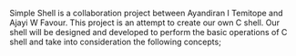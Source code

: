 Simple Shell is a collaboration project between Ayandiran I Temitope and Ajayi W Favour. This project is an attempt to create our own C shell.
Our shell will be designed and developed to perform the basic operations of C shell and take into consideration the following concepts;
